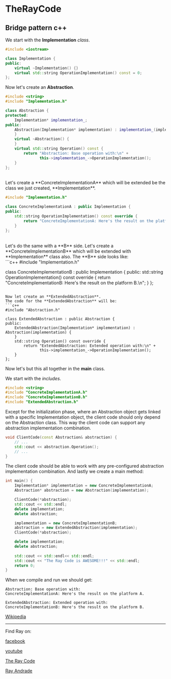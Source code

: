 # TheRayCode
## Bridge pattern c++

We start with the **Implementation** *class*.

```c++
#include <iostream>

class Implementation {
public:
    virtual ~Implementation() {}
    virtual std::string OperationImplementation() const = 0;
};
```

Now let's create an **Abstraction**.
```c++
#include <string>
#include "Implementation.h"

class Abstraction {
protected:
    Implementation* implementation_;
public:
    Abstraction(Implementation* implementation) : implementation_(implementation) {
    }
    virtual ~Abstraction() {
    }
    virtual std::string Operation() const {
        return "Abstraction: Base operation with:\n" +
               this->implementation_->OperationImplementation();
    }
};
```












<br/>
Let's create a **ConcreteImplementationA** which will be extended be the class we just created, **Implementation**.
<br/>





```c++
#include "Implementation.h"

class ConcreteImplementationA : public Implementation {
public:
    std::string OperationImplementation() const override {
        return "ConcreteImplementationA: Here's the result on the platform A.\n";
    }
};
```
<br/>
Let's do the same with a **B** side.
Let's create a **ConcreteImplementationB** which will be extended with **Implementation** class also.
The **B** side looks like:
<br/>
```c++
#include "Implementation.h"

class ConcreteImplementationB : public Implementation {
public:
    std::string OperationImplementation() const override {
        return "ConcreteImplementationB: Here's the result on the platform B.\n";
    }
};
```

Now let create an **ExtendedAbstraction**.
The code for the **ExtendedAbstraction** will be:
```c++
#include "Abstraction.h"

class ExtendedAbstraction : public Abstraction {
public:
    ExtendedAbstraction(Implementation* implementation) : Abstraction(implementation) {
    }
    std::string Operation() const override {
        return "ExtendedAbstraction: Extended operation with:\n" +
               this->implementation_->OperationImplementation();
    }
};
```

Now let's but this all together in the **main** class.

We start with the *includes*.
```c++
#include <string>
#include "ConcreteImplementationA.h"
#include "ConcreteImplementationB.h"
#include "ExtendedAbstraction.h"
```

Except for the initialization phase, where an Abstraction object gets linked with a specific Implementation object, the client code should only depend on the Abstraction class. 
This way the client code can support any abstraction implementation combination.
```c++
void ClientCode(const Abstraction& abstraction) {
    // ...
    std::cout << abstraction.Operation();
    // ...
}
```
The client code should be able to work with any pre-configured abstraction implementation combination.
And lastly we create a main method:
```c++
int main() {
    Implementation* implementation = new ConcreteImplementationA;
    Abstraction* abstraction = new Abstraction(implementation);

    ClientCode(*abstraction);
    std::cout << std::endl;
    delete implementation;
    delete abstraction;

    implementation = new ConcreteImplementationB;
    abstraction = new ExtendedAbstraction(implementation);
    ClientCode(*abstraction);

    delete implementation;
    delete abstraction;
    
    std::cout << std::endl<< std::endl;
    std::cout << "The Ray Code is AWESOME!!!" << std::endl;
    return 0;
}
```

When we compile and run we should get:
```run
Abstraction: Base operation with:
ConcreteImplementationA: Here's the result on the platform A.

ExtendedAbstraction: Extended operation with:
ConcreteImplementationB: Here's the result on the platform B.
```

[Wikipedia](https://en.wikipedia.org/wiki/Bridge_pattern)

----------------------------------------------------------------------------------------------------

Find Ray on:

[facebook](https://www.facebook.com/TheRayCode/)

[youtube](https://www.youtube.com/user/AndradeRay/)

[The Ray Code](https://www.RayAndrade.com)

[Ray Andrade](https://www.RayAndrade.org)
